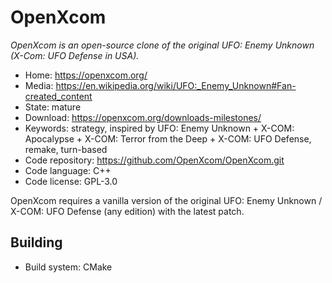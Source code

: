 # OpenXcom

_OpenXcom is an open-source clone of the original UFO: Enemy Unknown (X-Com: UFO Defense in USA)._

- Home: https://openxcom.org/
- Media: <https://en.wikipedia.org/wiki/UFO:_Enemy_Unknown#Fan-created_content>
- State: mature
- Download: https://openxcom.org/downloads-milestones/
- Keywords: strategy, inspired by UFO: Enemy Unknown + X-COM: Apocalypse + X-COM: Terror from the Deep + X-COM: UFO Defense, remake, turn-based
- Code repository: https://github.com/OpenXcom/OpenXcom.git
- Code language: C++
- Code license: GPL-3.0

OpenXcom requires a vanilla version of the original UFO: Enemy Unknown / X-COM: UFO Defense (any edition) with the latest patch.

## Building

- Build system: CMake
